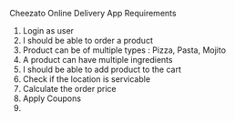 Cheezato Online Delivery App
Requirements
1. Login as user
2. I should be able to order a product
3. Product can be of multiple types : Pizza, Pasta, Mojito
4. A product can have multiple ingredients
5. I should be able to add product to the cart
6. Check if the location is servicable
7. Calculate the order price
8. Apply Coupons
9. 
